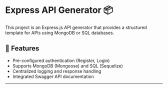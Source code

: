 # Express API Generator 📦

This project is an Express.js API generator that provides a structured template for APIs using MongoDB or SQL databases.

## 🚀 Features
- Pre-configured authentication (Register, Login)
- Supports MongoDB (Mongoose) and SQL (Sequelize)
- Centralized logging and response handling
- Integrated Swagger API documentation

---

